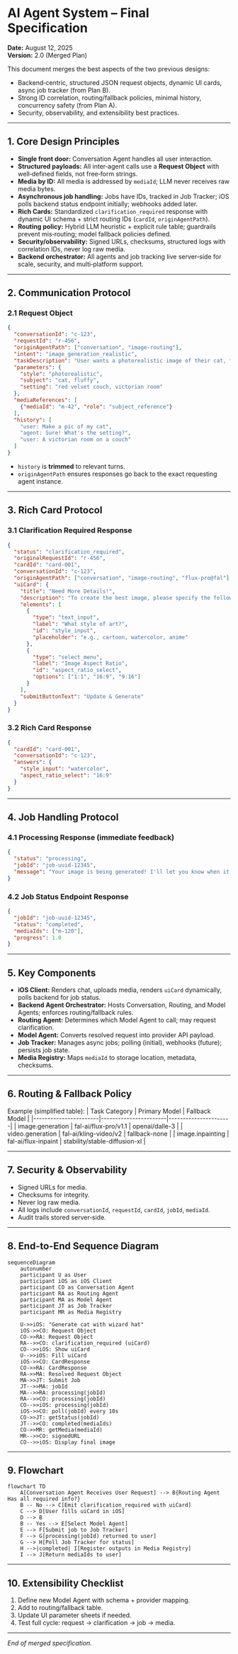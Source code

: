 # AI Agent System – Final Specification
**Date:** August 12, 2025  
**Version:** 2.0 (Merged Plan)

This document merges the best aspects of the two previous designs:  
- Backend‑centric, structured JSON request objects, dynamic UI cards, async job tracker (from Plan B).  
- Strong ID correlation, routing/fallback policies, minimal history, concurrency safety (from Plan A).  
- Security, observability, and extensibility best practices.

---

## 1. Core Design Principles
- **Single front door:** Conversation Agent handles all user interaction.
- **Structured payloads:** All inter‑agent calls use a **Request Object** with well‑defined fields, not free‑form strings.
- **Media by ID:** All media is addressed by `mediaId`; LLM never receives raw media bytes.
- **Asynchronous job handling:** Jobs have IDs, tracked in Job Tracker; iOS polls backend status endpoint initially; webhooks added later.
- **Rich Cards:** Standardized `clarification_required` response with dynamic UI schema + strict routing IDs (`cardId`, `originAgentPath`).
- **Routing policy:** Hybrid LLM heuristic + explicit rule table; guardrails prevent mis‑routing; model fallback policies defined.
- **Security/observability:** Signed URLs, checksums, structured logs with correlation IDs, never log raw media.
- **Backend orchestrator:** All agents and job tracking live server‑side for scale, security, and multi‑platform support.

---

## 2. Communication Protocol

### 2.1 Request Object
```json
{
  "conversationId": "c-123",
  "requestId": "r-456",
  "originAgentPath": ["conversation", "image-routing"],
  "intent": "image_generation_realistic",
  "taskDescription": "User wants a photorealistic image of their cat, fluffy, sitting on a red velvet couch in a victorian-style room.",
  "parameters": {
    "style": "photorealistic",
    "subject": "cat, fluffy",
    "setting": "red velvet couch, victorian room"
  },
  "mediaReferences": [
    {"mediaId": "m-42", "role": "subject_reference"}
  ],
  "history": [
    "user: Make a pic of my cat",
    "agent: Sure! What's the setting?",
    "user: A victorian room on a couch"
  ]
}
```
- `history` is **trimmed** to relevant turns.
- `originAgentPath` ensures responses go back to the exact requesting agent instance.

---

## 3. Rich Card Protocol

### 3.1 Clarification Required Response
```json
{
  "status": "clarification_required",
  "originalRequestId": "r-456",
  "cardId": "card-001",
  "conversationId": "c-123",
  "originAgentPath": ["conversation", "image-routing", "flux-pro@fal"],
  "uiCard": {
    "title": "Need More Details!",
    "description": "To create the best image, please specify the following:",
    "elements": [
      {
        "type": "text_input",
        "label": "What style of art?",
        "id": "style_input",
        "placeholder": "e.g., cartoon, watercolor, anime"
      },
      {
        "type": "select_menu",
        "label": "Image Aspect Ratio",
        "id": "aspect_ratio_select",
        "options": ["1:1", "16:9", "9:16"]
      }
    ],
    "submitButtonText": "Update & Generate"
  }
}
```

### 3.2 Rich Card Response
```json
{
  "cardId": "card-001",
  "conversationId": "c-123",
  "answers": {
    "style_input": "watercolor",
    "aspect_ratio_select": "16:9"
  }
}
```

---

## 4. Job Handling Protocol

### 4.1 Processing Response (immediate feedback)
```json
{
  "status": "processing",
  "jobId": "job-uuid-12345",
  "message": "Your image is being generated! I'll let you know when it's ready."
}
```

### 4.2 Job Status Endpoint Response
```json
{
  "jobId": "job-uuid-12345",
  "status": "completed",
  "mediaIds": ["m-120"],
  "progress": 1.0
}
```

---

## 5. Key Components

- **iOS Client:** Renders chat, uploads media, renders `uiCard` dynamically, polls backend for job status.
- **Backend Agent Orchestrator:** Hosts Conversation, Routing, and Model Agents; enforces routing/fallback rules.
- **Routing Agent:** Determines which Model Agent to call; may request clarification.
- **Model Agent:** Converts resolved request into provider API payload.
- **Job Tracker:** Manages async jobs; polling (initial), webhooks (future); persists job state.
- **Media Registry:** Maps `mediaId` to storage location, metadata, checksums.

---

## 6. Routing & Fallback Policy
Example (simplified table):
| Task Category         | Primary Model          | Fallback Model       |
|-----------------------|-----------------------|----------------------|
| image.generation      | fal-ai/flux-pro/v1.1  | openai/dalle-3       |
| video.generation      | fal-ai/kling-video/v2 | fallback-none        |
| image.inpainting      | fal-ai/flux-inpaint   | stability/stable-diffusion-xl |

---

## 7. Security & Observability
- Signed URLs for media.
- Checksums for integrity.
- Never log raw media.
- All logs include `conversationId`, `requestId`, `cardId`, `jobId`, `mediaId`.
- Audit trails stored server‑side.

---

## 8. End-to-End Sequence Diagram
```mermaid
sequenceDiagram
    autonumber
    participant U as User
    participant iOS as iOS Client
    participant CO as Conversation Agent
    participant RA as Routing Agent
    participant MA as Model Agent
    participant JT as Job Tracker
    participant MR as Media Registry

    U->>iOS: "Generate cat with wizard hat"
    iOS->>CO: Request Object
    CO->>RA: Request Object
    RA-->>CO: clarification_required (uiCard)
    CO-->>iOS: Show uiCard
    U-->>iOS: Fill uiCard
    iOS->>CO: CardResponse
    CO->>RA: CardResponse
    RA->>MA: Resolved Request Object
    MA->>JT: Submit Job
    JT-->>MA: jobId
    MA-->>RA: processing(jobId)
    RA-->>CO: processing(jobId)
    CO-->>iOS: processing(jobId)
    iOS->>CO: poll(jobId) every 10s
    CO->>JT: getStatus(jobId)
    JT-->>CO: completed(mediaIds)
    CO->>MR: getMedia(mediaId)
    MR-->>CO: signedURL
    CO-->>iOS: Display final image
```

---

## 9. Flowchart
```mermaid
flowchart TD
    A[Conversation Agent Receives User Request] --> B{Routing Agent
Has all required info?}
    B -- No --> C[Emit clarification_required with uiCard]
    C --> D[User fills uiCard in iOS]
    D --> B
    B -- Yes --> E[Select Model Agent]
    E --> F[Submit job to Job Tracker]
    F --> G[processing(jobId) returned to user]
    G --> H[Poll Job Tracker for status]
    H -->|completed| I[Register outputs in Media Registry]
    I --> J[Return mediaIds to user]
```

---

## 10. Extensibility Checklist
1. Define new Model Agent with schema + provider mapping.
2. Add to routing/fallback table.
3. Update UI parameter sheets if needed.
4. Test full cycle: request → clarification → job → media.

---

_End of merged specification._
